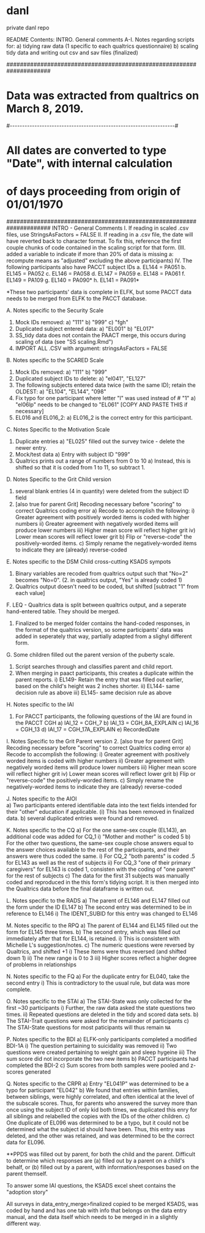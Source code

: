 # danl
private danl repo

README Contents:
INTRO. General comments
A-I. Notes regarding scripts for:
    a) tidying raw data (1 specific to each qualtrics questionnaire)
    b) scaling tidy data and writing out csv and sav files (finalized)
    
#####################################################################
# Data was extracted from qualtrics on March 8, 2019. ###############
#-------------------------------------------------------------------#
# All dates are converted to type "Date", with internal calculation #
# of days proceeding from origin of 01/01/1970 ######################
#####################################################################
INTRO - General Comments
I. If reading in scaled .csv files, use StringsAsFactors = FALSE
II. If reading in a .csv file, the date will have reverted back to 
    character format. To fix this, reference the first couple chunks
    of code contained in the scaling script for that form.
(III. added a variable to indicate if more than 20% of data is missing
  a: recompute means as "adjusted" excluding the above participants)
IV. The following participants also have PACCT subject IDs
  a. EL144 = PA051
  b. EL145 = PA052
  c. EL146 = PA058
  d. EL147 = PA059
  e. EL148 = PA061
  f. EL149 = PA109
  g. EL140 = PA090*
  h. EL141 = PA091*
  
*These two participants' data is complete in ELFK, but some PACCT data needs to be
merged from ELFK to the PACCT database.

A. Notes specific to the Security Scale
  1. Mock IDs removed:
    a) "111"
    b) "999"
    c) "fgh"
  2. Duplicated subject entered data:
    a) "EL001"
    b) "EL017"
  3. SS_tidy data does not contain the PAACT merge, this occurs
      during scaling of data (see "SS scaling.Rmd")
  4. IMPORT ALL .CSV with argument: stringsAsFactors = FALSE

B. Notes specific to the SCARED Scale
  1. Mock IDs removed:
    a) "111"
    b) "999"
  2. Duplicated subject IDs to delete:
    a) "el041", "EL127"
  3. The following subjects entered data twice (with the same ID); retain the OLDEST:
    a) "EL104", "EL144", "098"
  4. Fix typo for one participant where letter "l" was used instead of # "1"
    a) "el06lp" needs to be changed to "EL061" [COPY AND PASTE THIS if necessary]
  5. EL016 and EL016_2:
    a) EL016_2 is the correct entry for this participant.
    
C. Notes Specific to the Motivation Scale
  1. Duplicate entries
    a) "EL025" filled out the survey twice - delete the newer entry.
  2. Mock/test data
    a) Entry with subject ID "999"
  3. Qualtrics prints out a range of numbers from 0 to 10
    a) Instead, this is shifted so that it is coded from 1 to 11, so subtract 1.
    
D. Notes Specific to the Grit Child version
  1. several blank entries (4 in quantity) were deleted from the 
  subject ID field
  2. [also true for parent Grit] Recoding necessary before "scoring" to correct Qualtrics coding error
    a) Recode to accomplish the following:
      i) Greater agreement with positively worded items is coded with higher numbers
      ii) Greater agreement with negatively worded items will produce lower numbers
      iii) Higher mean score will reflect higher grit
      iv) Lower mean scores will reflect lower grit
    b) Flip or "reverse-code" the positively-worded items.
    c) Simply rename the negatively-worded items to indicate they are (already) reverse-coded
  
E. Notes specific to the DSM Child cross-cutting KSADS sympots
  1. Binary variables are recoded from qualtrics output such that
    "No=2" becomes "No=0".
  (2. in qualtrics output, "Yes" is already coded 1)
  3. Qualtrics output doesn't need to be coded, but shifted [subtract "1" from each value]
  
F. LEQ - Qualtrics data is split between qualtrics output, and a seperate
hand-entered table. They should be merged.
  1. Finalized to be merged folder contains the hand-coded responses, in the format of the qualtrics version, so some participants' data was added in seperately that way, partially adapted from a slighyl different form.

G. Some children filled out the parent version of the puberty scale.
  1. Script searches through and classifies parent and child report.
  2. When merging in paact participants, this creates a duplicate within the parent reports.
    i) EL149- Retain the entry that was filled out earlier, based on the child's height was 2 inches shorter.
    ii) EL144- same decision rule as above
    iii) EL145- same decision rule as above

H. Notes specific to the IAI
  1. For PACCT participants, the following questions of the IAI are found in the PACCT CGH
    a) IAI_12 = CGH_7
    b) IAI_13 = CGH_8A_EXPLAIN
    c) IAI_16 = CGH_13
    d) IAI_17 = CGH_17A_EXPLAIN
    e) RecordedDate
  
I. Notes Specific to the Grit Parent version
  2. [also true for parent Grit] Recoding necessary before "scoring" to correct Qualtrics coding error
    a) Recode to accomplish the following:
      i) Greater agreement with positively worded items is coded with higher numbers
      ii) Greater agreement with negatively worded items will produce lower numbers
      iii) Higher mean score will reflect higher grit
      iv) Lower mean scores will reflect lower grit
    b) Flip or "reverse-code" the positively-worded items.
    c) Simply rename the negatively-worded items to indicate they are (already) reverse-coded

J. Notes specific to the AIOI    
  a) Two participants entered identifiable data into the text fields
    intended for their "other" education if applicable.
    (i) This has been removed in finalized data.
  b) several duplicated entries were found and removed.

K. Notes specific to the CQ
  a) For the one same-sex couple (EL143), an additional code was added for CQ_1
    i) "Mother and mother" is coded 5
  b) For the other two questions, the same-sex couple chose answers equal to the answer choices available to the rest of the participants, and their answers were thus coded the same.
    i) For CQ_2 "both parents" is coded .5 for EL143 as well as the rest of subjects
    ii) For CQ_3 "one of their primary caregivers" for EL143 is coded 1, consisten with the coding of "one parent" for the rest of subjects
  c) The data for the first 31 subjects was manually coded and reproduced in the this form's tidying script. It is then merged into the Qualtrics data before the final dataframe is written out.
  
L. Notes specific to the RADS
  a) The parent of EL146 and EL147 filled out the form under the ID EL147
  b) The second entry was determined to be in reference to EL146
    i) The IDENT_SUBID for this entry was changed to EL146
    
M. Notes specific to the RPQ
  a) The parent of EL144 and EL145 filled out the form for EL145 three times.
  b) The second entry, which was filled out immediately after that for EL144, is retained.
    i) This is consistent with Michelle L's suggestion/notes.
  c) The numeric questions were reversed by Qualtrics, and shifted +1
    i) These items were thus reversed (and shifted down 1)
    ii) The new range is 0 to 3
    iii) Higher scores reflect a higher degree of problems in relationships 

N. Notes specific to the FQ
  a) For the duplicate entry for EL040, take the second entry
    i) This is contradictory to the usual rule, but data was more complete.
    
O. Notes specific to the STAI
  a) The STAI-State was only collected for the first ~30 participants
    i) Further, the raw data asked the state questions two times.
    ii) Repeated questions are deleted in the tidy and scored data sets.
  b) The STAI-Trait questions were asked for the remainder of participants
  c) The STAI-State questions for most paticipants will thus remain `NA`
  
P. Notes specific to the BDI
  a) ELFK-only participants completed a modified BDI-1A
    i) The question pertaining to suicidality was removed
    ii) Two questions were created pertaining to weight gain and sleep hygeine
    iii) The sum score did not incorporate the two new items
  b) PACCT participants had completed the BDI-2
  c) Sum scores from both samples were pooled and z-scores generated
  
Q. Notes specific to the CRPR
  a) Entry "EL041P" was determined to be a typo for participant "EL042"
  b) We found that entries within families, between siblings, were highly correlated,
  and often identical at the level of the subscale scores. Thus, for parents who answered the survey more than once using the subject ID of only kid both times, we duplicated this enry for all siblings and relabelled the copies with the IDs of the other children.
  c) One duplicate of EL096 was determined to be a typo, but it could not be determined what the subject id should have been. Thus, this entry was deleted, and the other was retained, and was determined to be the correct data for EL096.
  
  
**PPDS was filled out by parent, for both the child and the parent. Difficult to determine which responses are (a) filled out by a parent on a child's behalf, or (b) filled out by a parent, with information/responses based on the parent themself.

To answer some IAI questions, the KSADS excel sheet contains the "adoption story"


All surveys in data_entry_merge>finalized copied to be merged
KSADS,  was coded by hand and has one tab with info that belongs on the data entry manual, and the data itself which needs to be merged in in a slightly different way.
